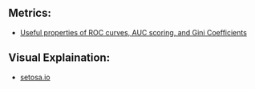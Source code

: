 ## Metrics:

* [Useful properties of ROC curves, AUC scoring, and Gini Coefficients](https://luckytoilet.wordpress.com/)


## Visual Explaination:

* [setosa.io](http://setosa.io/ev/)
